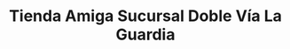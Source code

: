 ---
title: "Tienda Amiga Sucursal Doble Vía La Guardia"
url: /santa-cruz-de-la-sierra/tienda-amiga-sucursal-doble-via-la-guardia/
shop: supermercado
---